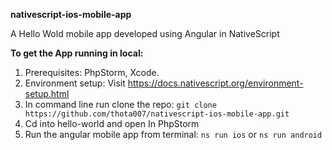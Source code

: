 **nativescript-ios-mobile-app**

A Hello Wold mobile app developed using Angular in NativeScript

**To get the App running in local:**
1. Prerequisites: PhpStorm, Xcode.
2. Environment setup: Visit https://docs.nativescript.org/environment-setup.html
3. In command line run clone the repo: ``` git clone https://github.com/thota007/nativescript-ios-mobile-app.git ```
4. Cd into hello-world and open In PhpStorm
5. Run the angular mobile app from terminal: ```ns run ios``` or ```ns run android```
